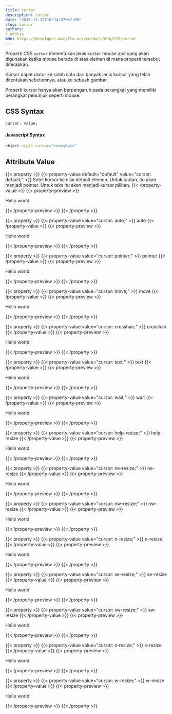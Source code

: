 ```yaml
---
title: cursor
description: cursor
date: "2019-11-12T10:34:07+07:00"
slug: cursor
authors:
- akhlis
mdn: https://developer.mozilla.org/en/docs/Web/CSS/cursor
---
```


Properti CSS `cursor` menentukan jenis kursor mouse apa yang akan digunakan ketika mouse berada di atas elemen di mana
properti tersebut diterapkan.

Kursor dapat diatur ke salah satu dari banyak jenis kursor yang telah ditentukan sebelumnya, atau ke sebuah gambar.

Properti kursor hanya akan berpengaruh pada perangkat yang memiliki perangkat penunjuk seperti mouse.

## CSS Syntax
```css
cursor: value;
```

#### Javascript Syntax
```js
object.style.cursor="crosshair"
```

## Attribute Value

{{< property >}}
{{< property-value default="default" value="cursor: default;" >}}
Setel kursor ke nilai default elemen. Untuk tautan, itu akan menjadi pointer. Untuk teks itu akan menjadi kursor
pilihan.
{{< /property-value >}}
{{< property-preview >}}
<div class="property__example cursor p-4" id="cursor-default">
  <p>Hello world</p>
</div>
{{< /property-preview >}}
{{< /property >}}

{{< property >}}
{{< property-value value="cursor: auto;" >}}
auto
{{< /property-value >}}
{{< property-preview >}}
<div class="property__example cursor p-4" id="cursor-auto">
  <p>Hello world</p>
</div>
{{< /property-preview >}}
{{< /property >}}

{{< property >}}
{{< property-value value="cursor: pointer;" >}}
pointer
{{< /property-value >}}
{{< property-preview >}}
<div class="property__example cursor p-4" id="cursor-pointer">
  <p>Hello world</p>
</div>
{{< /property-preview >}}
{{< /property >}}

{{< property >}}
{{< property-value value="cursor: move;" >}}
move
{{< /property-value >}}
{{< property-preview >}}
<div class="property__example cursor p-4" id="cursor-move">
  <p>Hello world</p>
</div>
{{< /property-preview >}}
{{< /property >}}

{{< property >}}
{{< property-value value="cursor: crosshair;" >}}
crosshair
{{< /property-value >}}
{{< property-preview >}}
<div class="property__example cursor p-4" id="cursor-crosshair">
  <p>Hello world</p>
</div>
{{< /property-preview >}}
{{< /property >}}

{{< property >}}
{{< property-value value="cursor: text;" >}}
text
{{< /property-value >}}
{{< property-preview >}}
<div class="property__example cursor p-4" id="cursor-text">
  <p>Hello world</p>
</div>
{{< /property-preview >}}
{{< /property >}}

{{< property >}}
{{< property-value value="cursor: wait;" >}}
wait
{{< /property-value >}}
{{< property-preview >}}
<div class="property__example cursor p-4" id="cursor-wait">
  <p>Hello world</p>
</div>
{{< /property-preview >}}
{{< /property >}}

{{< property >}}
{{< property-value value="cursor: help-resize;" >}}
help-resize
{{< /property-value >}}
{{< property-preview >}}
<div class="property__example cursor p-4" id="cursor-help-resize">
  <p>Hello world</p>
</div>
{{< /property-preview >}}
{{< /property >}}

{{< property >}}
{{< property-value value="cursor: ne-resize;" >}}
ne-resize
{{< /property-value >}}
{{< property-preview >}}
<div class="property__example cursor p-4" id="cursor-ne-resize">
  <p>Hello world</p>
</div>
{{< /property-preview >}}
{{< /property >}}

{{< property >}}
{{< property-value value="cursor: nw-resize;" >}}
nw-resize
{{< /property-value >}}
{{< property-preview >}}
<div class="property__example cursor p-4" id="cursor-nw-resize">
  <p>Hello world</p>
</div>
{{< /property-preview >}}
{{< /property >}}

{{< property >}}
{{< property-value value="cursor: n-resize;" >}}
n-resize
{{< /property-value >}}
{{< property-preview >}}
<div class="property__example cursor p-4" id="cursor-n-resize">
  <p>Hello world</p>
</div>
{{< /property-preview >}}
{{< /property >}}

{{< property >}}
{{< property-value value="cursor: se-resize;" >}}
se-resize
{{< /property-value >}}
{{< property-preview >}}
<div class="property__example cursor p-4" id="cursor-se-resize">
  <p>Hello world</p>
</div>
{{< /property-preview >}}
{{< /property >}}

{{< property >}}
{{< property-value value="cursor: sw-resize;" >}}
sw-resize
{{< /property-value >}}
{{< property-preview >}}
<div class="property__example cursor p-4" id="cursor-sw-resize">
  <p>Hello world</p>
</div>
{{< /property-preview >}}
{{< /property >}}

{{< property >}}
{{< property-value value="cursor: s-resize;" >}}
s-resize
{{< /property-value >}}
{{< property-preview >}}
<div class="property__example cursor p-4" id="cursor-s-resize">
  <p>Hello world</p>
</div>
{{< /property-preview >}}
{{< /property >}}

{{< property >}}
{{< property-value value="cursor: w-resize;" >}}
w-resize
{{< /property-value >}}
{{< property-preview >}}
<div class="property__example cursor p-4" id="cursor-w-resize">
  <p>Hello world</p>
</div>
{{< /property-preview >}}
{{< /property >}}


<style type="text/css">
  #cursor-default {
    cursor: default;
  }

  #cursor-auto {
    cursor: auto;
  }

  #cursor-pointer {
    cursor: pointer;
  }

  #cursor-move {
    cursor: move;
  }

  #cursor-crosshair {
    cursor: crosshair;
  }

  #cursor-text {
    cursor: text;
  }

  #cursor-wait {
    cursor: wait;
  }

  #cursor-help-resize {
    cursor: help-resize;
  }

  #cursor-ne-resize {
    cursor: ne-resize;
  }

  #cursor-nw-resize {
    cursor: nw-resize;
  }

  #cursor-n-resize {
    cursor: n-resize;
  }

  #cursor-se-resize {
    cursor: se-resize;
  }

  #cursor-sw-resize {
    cursor: sw-resize;
  }

  #cursor-s-resize {
    cursor: s-resize;
  }

  #cursor-w-resize {
    cursor: w-resize;
  }
</style>